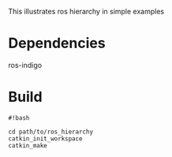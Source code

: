 This illustrates ros hierarchy in simple examples

# Dependencies #
ros-indigo

# Build #

```
#!bash

cd path/to/ros_hierarchy
catkin_init_workspace
catkin_make
```